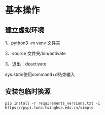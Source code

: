 # 基本操作

## 建立虚拟环境

1、python3 -m venv 文件夹

2、source 文件夹/bin/activate

3、退出：deactivate

sys.stdin使用command+d结束输入

## 安装包临时换源

```shell
pip install -r requirements_versions.txt -i https://pypi.tuna.tsinghua.edu.cn/simple
```
